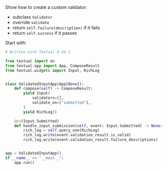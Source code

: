 Show how to create a custom validator:

 - subclass `Validator`
 - override `validate`
 - return `self.failure(description)` if it fails
 - return `self.success` if it passes

Start with:

```py
# Written with Textual 0.44.1

from textual import on
from textual.app import App, ComposeResult
from textual.widgets import Input, RichLog


class ValidatedInputApp(App[None]):
    def compose(self) -> ComposeResult:
        yield Input(
            validators=[],
            validate_on=["submitted"],
        )
        yield RichLog()

    @on(Input.Submitted)
    def handle_input_submission(self, event: Input.Submitted) -> None:
        rich_log = self.query_one(RichLog)
        rich_log.write(event.validation_result.is_valid)
        rich_log.write(event.validation_result.failure_descriptions)


app = ValidatedInputApp()
if __name__ == "__main__":
    app.run()
```
